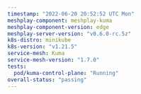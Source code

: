 ```yaml
---
timestamp: "2022-06-20 20:52:52 UTC Mon"
meshplay-component: meshplay-kuma
meshplay-component-version: edge
meshplay-server-version: "v0.6.0-rc.5z"
k8s-distro: minikube
k8s-version: "v1.21.5"
service-mesh: Kuma
service-mesh-version: "1.7.0"
tests:
  pod/kuma-control-plane: "Running"
overall-status: "passing"
---
```

